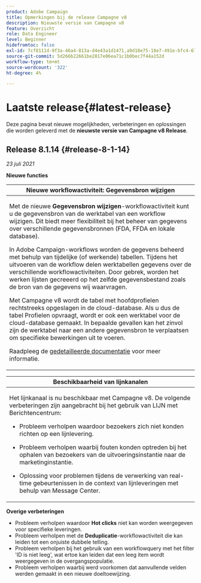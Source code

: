 ```yaml
---
product: Adobe Campaign
title: Opmerkingen bij de release Campagne v8
description: Nieuwste versie van Campagne v8
feature: Overzicht
role: Data Engineer
level: Beginner
hidefromtoc: false
exl-id: 7cf8111d-9f3a-46a4-813a-d4e43a1d1471,a9d18e75-18e7-491e-bfc4-671c3600396e
source-git-commit: 5d266b22661be2817e06ea71c1b0bec7f44a152d
workflow-type: tm+mt
source-wordcount: '322'
ht-degree: 4%

---
```


# Laatste release{#latest-release}

Deze pagina bevat nieuwe mogelijkheden, verbeteringen en oplossingen die worden geleverd met de **nieuwste versie van Campagne v8 Release**.

## Release 8.1.14 {#release-8-1-14}

_23 juli 2021_

**Nieuwe functies**

<table>
<thead>
<tr>
<th><strong>Nieuwe workflowactiviteit: Gegevensbron wijzigen</strong><br/></th>
</tr>
</thead>
<tbody>
<tr>
<td>
<p>Met de nieuwe <b>Gegevensbron wijzigen</b>-workflowactiviteit kunt u de gegevensbron van de werktabel van een workflow wijzigen. Dit biedt meer flexibiliteit bij het beheer van gegevens over verschillende gegevensbronnen (FDA, FFDA en lokale database).</p>
<p>In Adobe Campaign-workflows worden de gegevens beheerd met behulp van tijdelijke (of werkende) tabellen. Tijdens het uitvoeren van de workflow delen werktabellen gegevens over de verschillende workflowactiviteiten. Door gebrek, worden het werken lijsten gecreeerd op het zelfde gegevensbestand zoals de bron van de gegevens wij waarvragen.</p>
<p>Met Campagne v8 wordt de tabel met hoofdprofielen rechtstreeks opgeslagen in de cloud-database. Als u dus de tabel Profielen opvraagt, wordt er ook een werktabel voor de cloud-database gemaakt. In bepaalde gevallen kan het zinvol zijn de werktabel naar een andere gegevensbron te verplaatsen om specifieke bewerkingen uit te voeren.</p>
<p>Raadpleeg de <a href="../config/workflows.md#change-data-source-activity">gedetailleerde documentatie</a> voor meer informatie.</p>
</td>
</tr>
</tbody>
</table>

<table> 
<thead>
<tr> 
<th> <strong>Beschikbaarheid van lijnkanalen</strong><br /> </th> 
</tr> 
</thead> 
<tbody> 
<tr> 
<td> <p>Het lijnkanaal is nu beschikbaar met Campagne v8. De volgende verbeteringen zijn aangebracht bij het gebruik van LIJN met Berichtencentrum:
</p>
<ul> 
<li><p>Probleem verholpen waardoor bezoekers zich niet konden richten op een lijnlevering. 
</p></li>
<li><p>Probleem verholpen waarbij fouten konden optreden bij het ophalen van bezoekers van de uitvoeringsinstantie naar de marketinginstantie.
</p></li>
<li><p>Oplossing voor problemen tijdens de verwerking van real-time gebeurtenissen in de context van lijnleveringen met behulp van Message Center.</p></li>
</ul>
</td> 
</tr> 
</tbody> 
</table>

**Overige verbeteringen**

* Probleem verholpen waardoor **Hot clicks** niet kan worden weergegeven voor specifieke leveringen.
* Probleem verholpen met de **Deduplicatie**-workflowactiviteit die kan leiden tot een onjuiste dubbele telling.
* Probleem verholpen bij het gebruik van een workflowquery met het filter &#39;ID is niet leeg&#39;, wat ertoe kan leiden dat een leeg item wordt weergegeven in de overgangspopulatie.
* Probleem verholpen waarbij werd voorkomen dat aanvullende velden werden gemaakt in een nieuwe doeltoewijzing.

